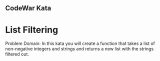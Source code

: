## CodeWar Kata
# List Filtering

Problem Domain: 
In this kata you will create a function that takes a list of non-negative integers and strings and returns a new list with the strings filtered out.